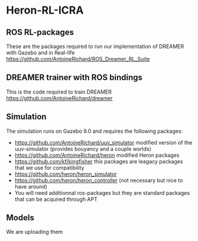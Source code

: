 # Heron-RL-ICRA

## ROS RL-packages
These are the packages required to run our implementation of DREAMER with Gazebo and in Real-life
https://github.com/AntoineRichard/ROS_Dreamer_RL_Suite


## DREAMER trainer with ROS bindings
This is the code required to train DREAMER
https://github.com/AntoineRichard/dreamer

## Simulation
The simulation runs on Gazebo 9.0 and requires the following packages:
  - https://github.com/AntoineRichard/uuv_simulator modified version of the uuv-simulator (provides bouyancy and a couple worlds)
  - https://github.com/AntoineRichard/heron modified Heron packages
  - https://github.com/kf/kingfisher this packages are leagacy packages that we use for compatibility
  - https://github.com/heron/heron_simulator
  - https://github.com/heron/heron_controller (not necessary but nice to have around)
  - You will need additionnal ros-packages but they are standard packages that can be acquired through APT
  
## Models
We are uploading them
